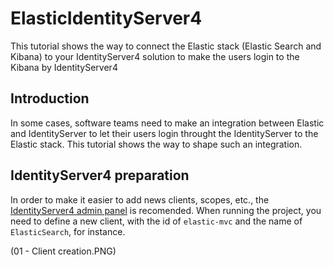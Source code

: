 # ElasticIdentityServer4
This tutorial shows the way to connect the Elastic stack (Elastic Search and Kibana) to your IdentityServer4 solution to make the users login to the Kibana by IdentityServer4

## Introduction
In some cases, software teams need to make an integration between Elastic and IdentityServer to let their users login throught the IdentityServer to the Elastic stack. This tutorial shows the way to shape such an integration.

## IdentityServer4 preparation
In order to make it easier to add news clients, scopes, etc., the [IdentityServer4 admin panel](https://github.com/skoruba/IdentityServer4.Admin) is recomended. When running the project, you need to define a new client, with the id of `elastic-mvc` and the name of `ElasticSearch`, for instance. 

(01 - Client creation.PNG)
